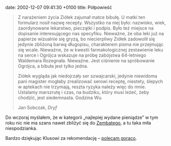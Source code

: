 date: 2002-12-07 09:41:30 +0100
title: Półpowieść

> Z narażeniem życia Ziółek zajumał matce bibułę. U matki ten formularz nosił nazwę recepty. Wszystko na niej było: nazwisko, wiek, zaordynowane lekarstwo, pieczątki i podpis. Było też miejsce na dopisanie interesującego nas specyfiku. Nieważne, że oba leki już na papierze wizualnie się gryzą, bo niecierpliwy Ziółek zadowolił się jedynie zbliżoną barwą długopisu, charakterem pisma nie przejmując się wcale. Nieważne, że w kwestii farmakologicznej zestawienie leku na serce i Ogrójca wskazuje na próbę zabójstwa 64-letniego Waldemara Rozegnała. Nieważne. Jest ciśnienie na spróbowanie Ogrójca, a bibuła jest tylko jedna.
>
> Ziółek wygląda jak niedojrzały ser szwajcarski, jedynie niewidoma pani magister mogłaby zrealizować serowi receptę, niestety, ślepych w aptekach nie trzymają, reszta ryzyka należy więc do mnie. Ustalamy marszrutę i czas, na budziku, który musi leżeć, żeby chodzić, jest siedemnasta. Godzina Wu.
>
> Jan Sobczak, <cite>Dryf</cite>

Do wczoraj myślałem, że w kategorii „najlepiej wydane pieniądze” w tym roku nic nie ma szans nawet zbliżyć się do [Zembatego](alleluja 'wycinek „Alleluja!”'), a tu taka miła niespodzianka.

Bardzo dziękując Klusowi za rekomendację – [polecam gorąco](http://www.merlin.com.pl/sklep/sklep/strona.towar?oferta=115866 '„Dryf” w Merlinie').
